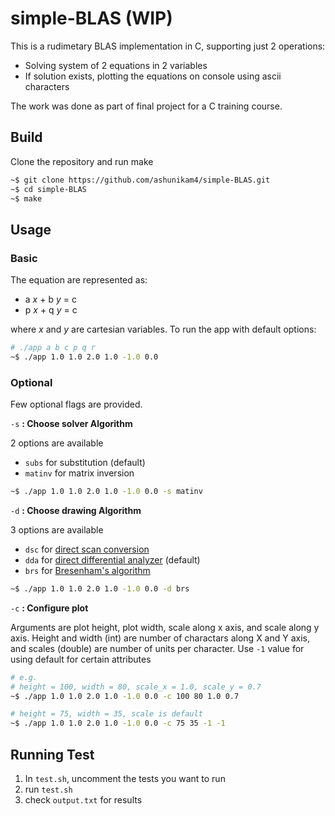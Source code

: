 # simple-BLAS (WIP)

This is a rudimetary BLAS implementation in C, supporting just 2 operations:
- Solving system of 2 equations in 2 variables
- If solution exists, plotting the equations on console using ascii characters

The work was done as part of final project for a C training course.

## Build

Clone the repository and run make

```bash
~$ git clone https://github.com/ashunikam4/simple-BLAS.git
~$ cd simple-BLAS
~$ make
```

## Usage

### Basic
The equation are represented as:
- a *x* + b *y* = c
- p *x* + q *y* = c

where *x* and *y* are cartesian variables. To run the app with default options:
```bash
# ./app a b c p q r 
~$ ./app 1.0 1.0 2.0 1.0 -1.0 0.0  
```

### Optional 
Few optional flags are provided.

`-s` **: Choose solver Algorithm**

2 options are available
- `subs` for substitution (default)
- `matinv` for matrix inversion
```bash
~$ ./app 1.0 1.0 2.0 1.0 -1.0 0.0 -s matinv
```
`-d` **: Choose drawing Algorithm**

3 options are available
- `dsc` for [direct scan conversion](https://en.wikipedia.org/wiki/Line_drawing_algorithm)
- `dda` for [direct differential analyzer](https://en.wikipedia.org/wiki/Digital_Differential_Analyzer_(graphics_algorithm)) (default)
- `brs` for [Bresenham's algorithm](https://en.wikipedia.org/wiki/Bresenham%27s_line_algorithm)
```bash
~$ ./app 1.0 1.0 2.0 1.0 -1.0 0.0 -d brs
```

`-c` **: Configure plot**

Arguments are plot height, plot width, scale along x axis, and scale along y axis. Height and width (int) are number of charactars along X and Y axis, and scales (double) are number of units per character. Use `-1` value for using default for certain attributes 
```bash
# e.g.
# height = 100, width = 80, scale_x = 1.0, scale_y = 0.7
~$ ./app 1.0 1.0 2.0 1.0 -1.0 0.0 -c 100 80 1.0 0.7

# height = 75, width = 35, scale is default
~$ ./app 1.0 1.0 2.0 1.0 -1.0 0.0 -c 75 35 -1 -1
```

## Running Test

1. In `test.sh`, uncomment the tests you want to run
2. run `test.sh`
3. check `output.txt` for results